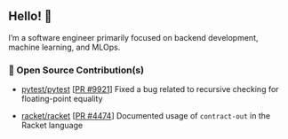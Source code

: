 ## Hello! :wave:

I’m a software engineer primarily focused on backend development, machine learning, and MLOps.

### :hammer: Open Source Contribution(s)

- [pytest/pytest](https://github.com/pytest-dev/pytest) [[PR #9921](https://github.com/pytest-dev/pytest/pull/9921)] Fixed a bug related to recursive checking for floating-point equality

- [racket/racket](https://github.com/racket/racket) [[PR #4474](https://github.com/racket/racket/pull/4474)] Documented usage of `contract-out` in the Racket language

